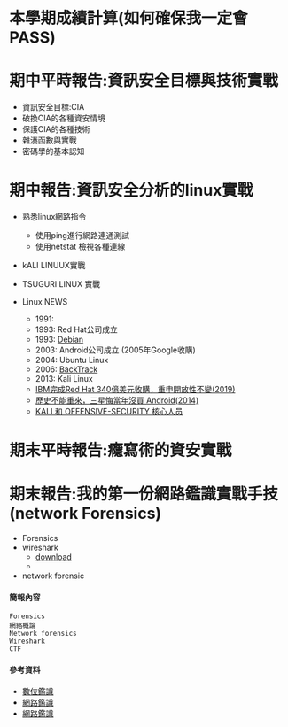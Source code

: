 

# 本學期成績計算(如何確保我一定會PASS)

# 期中平時報告:資訊安全目標與技術實戰
- 資訊安全目標:CIA
- 破換CIA的各種資安情境
- 保護CIA的各種技術
- 雜湊函數與實戰
- 密碼學的基本認知

# 期中報告:資訊安全分析的linux實戰

- 熟悉linux網路指令
  - 使用ping進行網路連通測試
  - 使用netstat 檢視各種連線
- kALI LINUUX實戰
- TSUGURI LINUX 實戰

- Linux NEWS
  - 1991:
  - 1993: Red Hat公司成立
  - 1993: [Debian](https://en.wikipedia.org/wiki/Debian)
  - 2003: Android公司成立 (2005年Google收購)
  - 2004: Ubuntu Linux
  - 2006: [BackTrack](https://www.backtrack-linux.org/)
  - 2013: Kali Linux
  - [IBM完成Red Hat 340億美元收購，重申開放性不變(2019)](https://www.ithome.com.tw/news/131758)
  - [歷史不能重來，三星悔當年沒買 Android(2014)](https://buzzorange.com/techorange/2014/02/18/httpwww-ifanr-com401932/)
  - [KALI 和 OFFENSIVE-SECURITY 核心人员](https://www.cnblogs.com/GKLBB/p/13218428.html)

# 期末平時報告:癮寫術的資安實戰

# 期末報告:我的第一份網路鑑識實戰手技(network Forensics)
- Forensics
- wireshark
  - [download](https://www.wireshark.org/download.html)
  -  
- network forensic

#### 簡報內容
```
Forensics
網絡概論
Network forensics
Wireshark
CTF
```
#### 參考資料
- [數位鑑識](https://zh.wikipedia.org/wiki/%E6%95%B8%E4%BD%8D%E9%91%91%E8%AD%98)
- [網路鑑識](https://www.geeksforgeeks.org/what-is-network-forensics/)
- [網路鑑識](https://en.wikipedia.org/wiki/Network_forensics)

